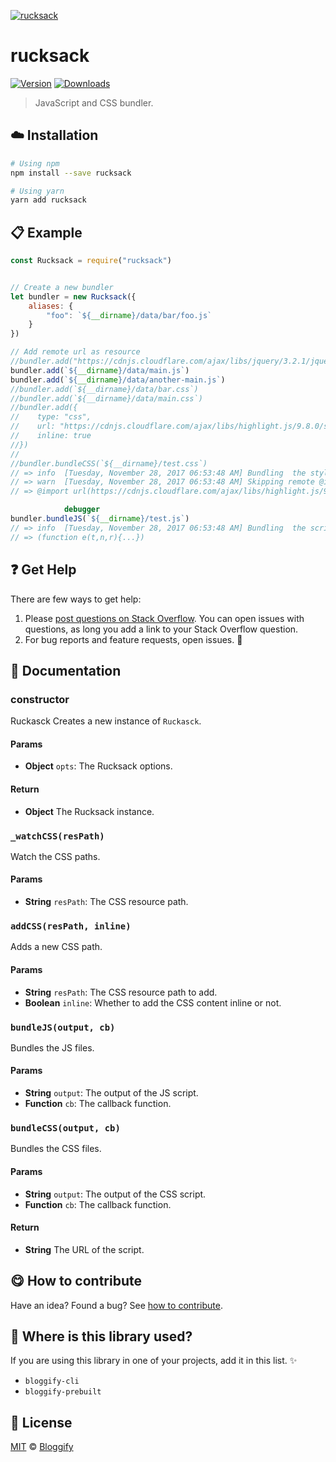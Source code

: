 <!-- Please do not edit this file. Edit the `blah` field in the `package.json` instead. If in doubt, open an issue. -->








[![rucksack](http://i.imgur.com/hSPcrjC.png)](#)











# rucksack

 [![Version](https://img.shields.io/npm/v/rucksack.svg)](https://www.npmjs.com/package/rucksack) [![Downloads](https://img.shields.io/npm/dt/rucksack.svg)](https://www.npmjs.com/package/rucksack)







> JavaScript and CSS bundler.

















## :cloud: Installation

```sh
# Using npm
npm install --save rucksack

# Using yarn
yarn add rucksack
```













## :clipboard: Example



```js
const Rucksack = require("rucksack")


// Create a new bundler
let bundler = new Rucksack({
	aliases: {
		"foo": `${__dirname}/data/bar/foo.js`
	}
})

// Add remote url as resource
//bundler.add("https://cdnjs.cloudflare.com/ajax/libs/jquery/3.2.1/jquery.js")
bundler.add(`${__dirname}/data/main.js`)
bundler.add(`${__dirname}/data/another-main.js`)
//bundler.add(`${__dirname}/data/bar.css`)
//bundler.add(`${__dirname}/data/main.css`)
//bundler.add({
//    type: "css",
//    url: "https://cdnjs.cloudflare.com/ajax/libs/highlight.js/9.8.0/styles/default.min.css",
//    inline: true
//})
//
//bundler.bundleCSS(`${__dirname}/test.css`)
// => info  [Tuesday, November 28, 2017 06:53:48 AM] Bundling  the styles.
// => warn  [Tuesday, November 28, 2017 06:53:48 AM] Skipping remote @import of "https://cdnjs.cloudflare.com/ajax/libs/highlight.js/9.8.0/styles/default.min.css" as resource is not allowed.
// => @import url(https://cdnjs.cloudflare.com/ajax/libs/highlight.js/9.8.0/styles/default.min.css);strong{color:#000}strong{color:#ff0}body{background:#fff;-webkit-transform:translate(10px);transform:translate(10px)}

            debugger
bundler.bundleJS(`${__dirname}/test.js`)
// => info  [Tuesday, November 28, 2017 06:53:48 AM] Bundling  the scripts.
// => (function e(t,n,r){...})
```











## :question: Get Help

There are few ways to get help:



 1. Please [post questions on Stack Overflow](https://stackoverflow.com/questions/ask). You can open issues with questions, as long you add a link to your Stack Overflow question.
 2. For bug reports and feature requests, open issues. :bug:





## :memo: Documentation


### constructor

Ruckasck
Creates a new instance of `Ruckasck`.

#### Params

- **Object** `opts`: The Rucksack options.

#### Return
- **Object** The Rucksack instance.

### `_watchCSS(resPath)`
Watch the CSS paths.

#### Params

- **String** `resPath`: The CSS resource path.

### `addCSS(resPath, inline)`
Adds a new CSS path.

#### Params

- **String** `resPath`: The CSS resource path to add.
- **Boolean** `inline`: Whether to add the CSS content inline or not.

### `bundleJS(output, cb)`
Bundles the JS files.

#### Params

- **String** `output`: The output of the JS script.
- **Function** `cb`: The callback function.

### `bundleCSS(output, cb)`
Bundles the CSS files.

#### Params

- **String** `output`: The output of the CSS script.
- **Function** `cb`: The callback function.

#### Return
- **String** The URL of the script.














## :yum: How to contribute
Have an idea? Found a bug? See [how to contribute][contributing].
















## :dizzy: Where is this library used?
If you are using this library in one of your projects, add it in this list. :sparkles:

 - `bloggify-cli`
 - `bloggify-prebuilt`











## :scroll: License

[MIT][license] © [Bloggify][website]






[license]: /LICENSE
[website]: https://bloggify.org
[contributing]: /CONTRIBUTING.md
[docs]: /DOCUMENTATION.md
